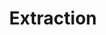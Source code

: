 ---
title: Extraction
layout: definition
brief: Process if removing honey from the combs. 
see_also: 
  - title: Smoker
    file: smoker
  - title: Honey
    file: honey 
---